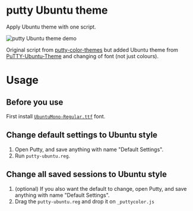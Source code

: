 # putty Ubuntu theme
Apply Ubuntu theme with one script.

![putty Ubuntu theme demo](https://user-images.githubusercontent.com/12980409/139436785-28d1ef26-c72c-4fca-bb82-3bea425f8ab7.png)

Original script from [putty-color-themes](https://github.com/AlexAkulov/putty-color-themes) but added Ubuntu theme from [PuTTY-Ubuntu-Theme](https://github.com/wlvchandler/PuTTY-Ubuntu-Theme) and changing of font (not just colours).


# Usage
## Before you use
First install [`UbuntuMono-Regular.ttf`](https://fonts.google.com/specimen/Ubuntu+Mono) font.

## Change default settings to Ubuntu style
1. Open Putty, and save anything with name "Default Settings".
2. Run `putty-ubuntu.reg`.

## Change all saved sessions to Ubuntu style
1. (optional) If you also want the default to change, open Putty, and save anything with name "Default Settings".
2. Drag the `putty-ubuntu.reg` and drop it on `_puttycolor.js`
